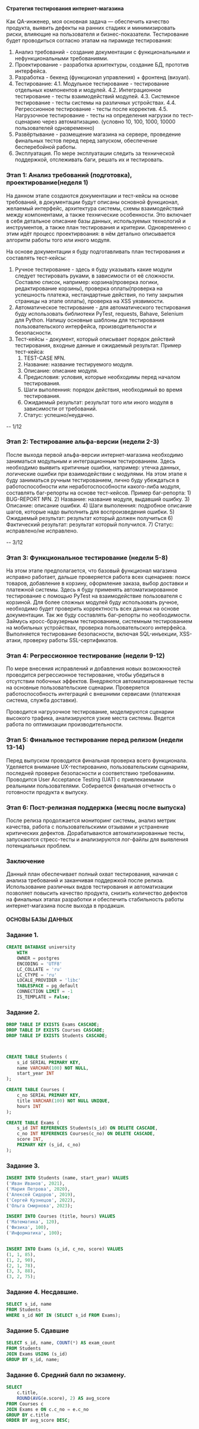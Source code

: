 #### Стратегия тестирования интернет-магазина

Как QA-инженер, моя основная задача — обеспечить качество продукта, выявить дефекты на ранних стадиях и минимизировать риски, влияющие на пользователя и бизнес-показатели.
Тестирование будет проводиться согласно этапам на пирамиде тестирования: 
1) Анализ требований - создание документации с функциональными и нефункциональными требованиями.
2) Проектирование - разработка архитектуры, создание БД, прототив интерфейса.
3) Разработка - бекенд (функционал управления) + фронтенд (визуал).
4) Тестирование:
4.1. Модульное тестирование - тестирование отдельных компонентов и модулей.
4.2. Интеграционное тестирование - тесты взаимодействий модулей.
4.3. Системное тестирование - тесты системы на различных устройствах.
4.4. Регрессионное тестирование - тесты после корректив.
4.5. Нагрузочное тестирование - тесты на определения нагрузки по тест-сценарию через автоматизацию. (условно 10, 100, 1000, 10000 пользователей одновременно)
6) Развёртывание - размещение магазина на сервере, проведение финальных тестов перед перед запуском, обеспечение бесперебойной работы.
7) Эксплуатация. По мере эксплуатации следить за технической поддержкой, отслеживать баги, решать их и тестировать.
  
### Этап 1: Анализ требований (подготовка), проектирование(неделя 1)
На данном этапе создаются документации и тест-кейсы на основе требований, в документации будут описаны основной функционал, желаемый интерфейс, архитектура системы, схемы взаимодействий между компонентами, а также технические особенности. Это включает в себя детальное описание базы данных, используемых технологий и инструментов, а также план тестирования и критерии.
Одновременно с этим идёт процесс проектирвоания: в нём детально описывается алгоритм работы того или иного модуля.



На основе документации я буду подготавливать план тестирования и составлять тест-кейсы:
1) Ручное тестирование - здесь я буду указывать какие модули следует тестировать руками, в зависимости от её сложности. Составлю список, например: корзина(проверка логики, редактирование корзины), проверка оплаты(проверка на успешность платежа, нестандартные действия, по типу закрытия страницы на этапе оплаты), проверка на XSS уязвимости.
2) Автоматическое тестирование - для автоматического тестирования буду использовать библиотеки PyTest, requests, Bahave, Selenium для Python. Напишу основные шаблоны для тестирования пользовательского интерфейса, производительности и безопасности.
3) Тест-кейсы - документ, который описывает порядок действий тестирования, входные данные и ожидаемый результат.
Пример тест-кейса: 
    1. TEST-CASE №N.
    2. Название: название тестируемого модуля.
    3. Описание: описание модуля.
    4. Предисловия: условия, которые необходимы перед началом тестирования.
    5. Шаги выполенния: порядок действия, необходимый во время тестирования.
    6. Ожидаемый результат: результат того или иного модуля в зависимости от требований.
    7. Статус: успешно/неудачно.

-- 1/12

### Этап 2: Тестирование альфа-версии (недели 2-3)
После выхода первой альфа-версии интернет-магазина необходимо заниматься модульным и интеграционным тестированием. Здесь необходимо выявить критичные ошибки, например: утечка данных, логические ошибки при взаимодействии с модулями. 
На этом этапе я буду заниматься ручным тестированием, лично буду убеждаться в работоспособности или неработоспособности какого-либа модуля, составлять баг-репорты на основе тест-кейсов.
Пример баг-репорта:
    1) BUG-REPORT №N.
    2) Название: название модуля, выдавший ошибку.
    3) Описание: описание ошибки.
    4) Шаги выполенния: подробное описание шагов, которые надо выполнить для воспроизведения ошибки.
    5) Ожидаемый результат: результат который должен получиться
    6) Фактический результат: результат который получился.
    7) Статус: исправлено/не исправлено.

-- 3/12

### Этап 3: Функциональное тестирование (недели 5-8)
На этом этапе предполагается, что базовый функционал магазина исправно работает, дальше проверяется работа всех сценариев: поиск товаров, добавление в корзину, оформление заказа, выбор доставки и платежной системы.
Здесь я буду применять автоматизированное тестирование с помощью PyTest на взаимодействие пользователя с корзиной. Для более сложных модулей буду использовать ручное, необходимо будет проверить корректность всех данных на основе документации. Так же буду составлять баг-репорты по необходимости.
Займусь кросс-браузерным тестированием, системным тестированием на мобильных устройствах, проверка пользовательского интерфейса. Выполняется тестирование безопасности, включая SQL-инъекции, XSS-атаки, проверку работы SSL-сертификатов.

### Этап 4: Регрессионное тестирование (недели 9-12)
По мере внесения исправлений и добавления новых возможностей проводится регрессионное тестирование, чтобы убедиться в отсутствии побочных эффектов. Внедряются автоматизированные тесты на основные пользовательские сценарии. Проверяется работоспособность интеграций с внешними сервисами (платежная система, служба доставки).

Проводится нагрузочное тестирование, моделируются сценарии высокого трафика, анализируются узкие места системы. Ведется работа по оптимизации производительности.

### Этап 5: Финальное тестирование перед релизом (недели 13-14)
Перед выпуском проводится финальная проверка всего функционала. Уделяется внимание UX-тестированию, пользовательским сценариям, последней проверке безопасности и соответствию требованиям. Проводится User Acceptance Testing (UAT) с привлекаемыми реальными пользователями. Собирается финальная отчетность о готовности продукта к выпуску.

### Этап 6: Пост-релизная поддержка (месяц после выпуска)
После релиза продолжается мониторинг системы, анализ метрик качества, работа с пользовательскими отзывами и устранение критических дефектов. Дорабатываются автоматизированные тесты, запускаются стресс-тесты и анализируются лог-файлы для выявления потенциальных проблем.

### Заключение
Данный план обеспечивает полный охват тестирования, начиная с анализа требований и заканчивая поддержкой после релиза. Использование различных видов тестирования и автоматизации позволяет повысить качество продукта, снизить количество дефектов на финальных этапах разработки и обеспечить стабильность работы интернет-магазина после выхода в продакшн.

#### ОСНОВЫ БАЗЫ ДАННЫХ

### Задание 1.
```sql
CREATE DATABASE university
    WITH
    OWNER = postgres
    ENCODING = 'UTF8'
    LC_COLLATE = 'ru'
    LC_CTYPE = 'ru'
    LOCALE_PROVIDER = 'libc'
    TABLESPACE = pg_default
    CONNECTION LIMIT = -1
    IS_TEMPLATE = False;
```
### Задание 2.

```sql
DROP TABLE IF EXISTS Exams CASCADE;
DROP TABLE IF EXISTS Courses CASCADE;
DROP TABLE IF EXISTS Students CASCADE;	



CREATE TABLE Students (
    s_id SERIAL PRIMARY KEY,
    name VARCHAR(100) NOT NULL,
    start_year INT
);

CREATE TABLE Courses (
    c_no SERIAL PRIMARY KEY,
    title VARCHAR(100) NOT NULL UNIQUE,
    hours INT
);

CREATE TABLE Exams (
    s_id INT REFERENCES Students(s_id) ON DELETE CASCADE,
    c_no INT REFERENCES Courses(c_no) ON DELETE CASCADE,
    score INT,
    PRIMARY KEY (s_id, c_no)
);
```

### Задание 3. 
```sql
INSERT INTO Students (name, start_year) VALUES 
('Иван Иванов', 2021),
('Мария Петрова', 2020),
('Алексей Сидоров', 2019),
('Сергей Кузнецов', 2022),
('Ольга Смирнова', 2023);

INSERT INTO Courses (title, hours) VALUES 
('Математика', 120),
('Физика', 100),
('Информатика', 100);


INSERT INTO Exams (s_id, c_no, score) VALUES 
(1, 1, 85),
(1, 2, 90),
(2, 1, 78),
(3, 3, 88), 
(3, 2, 75);  
```

### Задание 4. Несдавшие.
```sql
SELECT s_id, name 
FROM Students 
WHERE s_id NOT IN (SELECT s_id FROM Exams);
```
### Задание 5. Сдавшие
```sql
SELECT s_id, name, COUNT(*) AS exam_count 
FROM Students 
JOIN Exams USING (s_id) 
GROUP BY s_id, name;
```

### Задание 6. Средний балл по экзамену.
```sql
SELECT 
    c.title, 
    ROUND(AVG(e.score), 2) AS avg_score
FROM Courses c
JOIN Exams e ON c.c_no = e.c_no
GROUP BY c.title
ORDER BY avg_score DESC;
```
